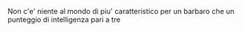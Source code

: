 Non c'e' niente al mondo di piu' caratteristico per un barbaro che un punteggio di intelligenza pari a tre